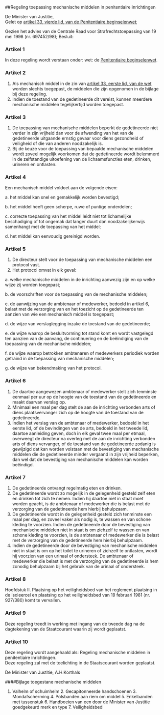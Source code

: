 <meta http-equiv='Content-Type' content='text/html; charset=utf-8' />

##Regeling toepassing mechanische middelen in penitentiaire inrichtingen

De Minister van Justitie,  
Gelet op [artikel 33, vierde lid, van de Penitentiaire beginselenwet](../../../../../../../../../wet/penitentiaire/beginselenwet/BWBR0009709/README.md);

Gezien het advies van de Centrale Raad voor Strafrechtstoepassing van 19 mei 1998 (nr. 697452/98);
Besluit:    

### Artikel  1  

In deze regeling wordt verstaan onder: wet: de [Penitentiaire beginselenwet](../../../../../../../../../wet/penitentiaire/beginselenwet/BWBR0009709/README.md).  

### Artikel  2  

1.  Als mechanisch middel in de zin van [artikel 33, eerste lid, van de wet](../../../../../../../../../wet/penitentiaire/beginselenwet/BWBR0009709/README.md) worden slechts toegepast, de middelen die zijn opgenomen in de bijlage bij deze regeling.   
2.  Indien de toestand van de gedetineerde dit vereist, kunnen meerdere mechanische middelen tegelijkertijd worden toegepast.   

### Artikel  3  

1.  De toepassing van mechanische middelen beperkt de gedetineerde niet verder in zijn vrijheid dan voor de afwending van het van de gedetineerde uitgaande ernstig gevaar voor diens gezondheid of veiligheid of die van anderen noodzakelijk is.   
2.  Bij de keuze voor de toepassing van bepaalde mechanische middelen wordt zoveel mogelijk voorkomen dat de gedetineerde wordt belemmerd in de zelfstandige uitoefening van de lichaamsfuncties eten, drinken, urineren en ontlasten.   

### Artikel  4  

Een mechanisch middel voldoet aan de volgende eisen: 

a. het middel kan snel en gemakkelijk worden bevestigd;  

b. het middel heeft geen scherpe, ruwe of puntige onderdelen;  

c. correcte toepassing van het middel leidt niet tot lichamelijke beschadiging of tot ongemak dat langer duurt dan noodzakelijkerwijs samenhangt met de toepassing van het middel;  

d. het middel kan eenvoudig gereinigd worden.    

### Artikel  5  

1.  De directeur stelt voor de toepassing van mechanische middelen een protocol vast.   
2.  Het protocol omvat in elk geval: 

a. welke mechanische middelen in de inrichting aanwezig zijn en op welke wijze zij worden toegepast;  

b. de voorschriften voor de toepassing van de mechanische middelen;  

c. de aanwijzing van de ambtenaar of medewerker, bedoeld in artikel 6, belast met de verzorging van en het toezicht op de gedetineerde ten aanzien van wie een mechanisch middel is toegepast;  

d. de wijze van verslaglegging inzake de toestand van de gedetineerde;  

e. de wijze waarop de besluitvorming tot stand komt en wordt vastgelegd ten aanzien van de aanvang, de continuering en de beëindiging van de toepassing van de mechanische middelen;  

f. de wijze waarop betrokken ambtenaren of medewerkers periodiek worden getraind in de toepassing van mechanische middelen;  

g. de wijze van bekendmaking van het protocol.     

### Artikel  6  

1.  De daartoe aangewezen ambtenaar of medewerker stelt zich tenminste eenmaal per uur op de hoogte van de toestand van de gedetineerde en maakt daarvan verslag op.   
2.  Minimaal een maal per dag stelt de aan de inrichting verbonden arts of diens plaatsvervanger zich op de hoogte van de toestand van de gedetineerde.   
3.  Indien het verslag van de ambtenaar of medewerker, bedoeld in het eerste lid, of de bevindingen van de arts, bedoeld in het tweede lid, daartoe aanleiding geven, doch in elk geval twee maal per etmaal, overweegt de directeur na overleg met de aan de inrichting verbonden arts of diens vervanger, of de toestand van de gedetineerde zodanig is gewijzigd dat kan worden volstaan met de bevestiging van mechanische middelen die de gedetineerde minder vergaand in zijn vrijheid beperken, dan wel dat de bevestiging van mechanische middelen kan worden beëindigd.   

### Artikel  7  

1.  De gedetineerde ontvangt regelmatig eten en drinken.   
2.  De gedetineerde wordt zo mogelijk in de gelegenheid gesteld zelf eten en drinken tot zich te nemen. Indien hij daartoe niet in staat moet worden geacht, is de ambtenaar of medewerker die is belast met de verzorging van de gedetineerde hem hierbij behulpzaam.   
3.  De gedetineerde wordt in de gelegenheid gesteld zich tenminste een maal per dag, en zoveel vaker als nodig is, te wassen en van schone kleding te voorzien. Indien de gedetineerde door de bevestiging van mechanische middelen niet in staat is om zichzelf te wassen en van schone kleding te voorzien, is de ambtenaar of medewerker die is belast met de verzorging van de gedetineerde hem hierbij behulpzaam.   
4.  Indien de gedetineerde door de bevestiging van mechanische middelen niet in staat is om op het toilet te urineren of zichzelf te ontlasten, wordt hij voorzien van een urinaal of ondersteek. De ambtenaar of medewerker die belast is met de verzorging van de gedetineerde is hem zonodig behulpzaam bij het gebruik van de urinaal of ondersteek.   

### Artikel  8  

Hoofdstuk II. Plaatsing op het veiligheidsbed van het reglement plaatsing in de isoleercel en plaatsing op het veiligheidsbed van 19 februari 1981 (nr. 927/380) komt te vervallen.  

### Artikel  9  

Deze regeling treedt in werking met ingang van de tweede dag na de dagtekening van de Staatcourant waarin zij wordt geplaatst.  

### Artikel  10  

Deze regeling wordt aangehaald als: Regeling mechanische middelen in penitentiaire inrichtingen.  
Deze regeling zal met de toelichting in de Staatscourant worden geplaatst.   

De 
Minister van Justitie, 
A.H.Korthals   

####Bijlage toegestane mechanische middelen

1. Valhelm of schuimhelm 2. Gecapitonneerde handschoenen 3. Mondafscherming 4. Polsbanden aan riem om middel 5. Enkelbanden met tussenstuk 6. Handboeien van een door de Minister van Justitie goedgekeurd merk en type 7. Veiligheidsbed 
